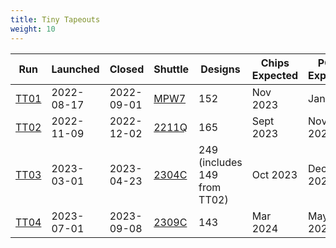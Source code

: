 ```yaml
---
title: Tiny Tapeouts
weight: 10
---
```


| Run  | Launched    | Closed     | Shuttle | Designs | Chips Expected | PCBs Expected |
|------|-------------|------------|---------|---------|-------|------|
| [TT01](/runs/tt01) | 2022-08-17 | 2022-09-01 | [MPW7](https://efabless.com/shuttle-status)    | 152     | Nov 2023 | Jan 2024 |
| [TT02](/runs/tt02) | 2022-11-09 | 2022-12-02 | [2211Q](https://efabless.com/shuttle-status)   | 165     | Sept 2023 | Nov 2023 |
| [TT03](/runs/tt03) | 2023-03-01 | 2023-04-23 | [2304C](https://efabless.com/shuttle-status)   | 249 (includes 149 from TT02) | Oct 2023 | Dec 2023 |
| [TT04](/runs/tt04) | 2023-07-01 | 2023-09-08 | [2309C](https://efabless.com/shuttle-status)   | 143     | Mar 2024 | May 2024 |

